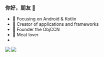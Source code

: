 
### 你好，朋友 👋

- :orange_book: Focusing on Android & Kotlin
- :hammer: Creator of applications and frameworks
- :ram: Founder the ObjCCN
- :meat_on_bone: Meat lover
- 
<a href="https://github.com/anuraghazra/github-readme-stats">
  <img align="left" src="https://github-readme-stats.vercel.app/api/top-langs/?username=weizi-era&layout=compact&show_icons=true&theme=radical" />
</a>
<a href="https://github.com/anuraghazra/convoychat">
  <img align="left" src="https://github-readme-stats.vercel.app/api?username=weizi-era&show_icons=true&theme=radical" />
</a>


